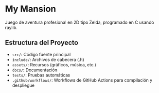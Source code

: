 # My Mansion

Juego de aventura profesional en 2D tipo Zelda, programado en C usando raylib.

## Estructura del Proyecto

- `src/`: Código fuente principal
- `include/`: Archivos de cabecera (.h)
- `assets/`: Recursos (gráficos, música, etc.)
- `docs/`: Documentación
- `tests/`: Pruebas automáticas
- `.github/workflows/`: Workflows de GitHub Actions para compilación y despliegue
